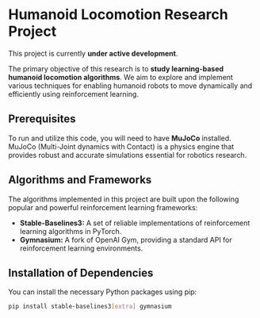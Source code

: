 # Humanoid Locomotion Research Project

This project is currently **under active development**.

The primary objective of this research is to **study learning-based humanoid locomotion algorithms**. We aim to explore and implement various techniques for enabling humanoid robots to move dynamically and efficiently using reinforcement learning.

## Prerequisites

To run and utilize this code, you will need to have **MuJoCo** installed. MuJoCo (Multi-Joint dynamics with Contact) is a physics engine that provides robust and accurate simulations essential for robotics research.

## Algorithms and Frameworks

The algorithms implemented in this project are built upon the following popular and powerful reinforcement learning frameworks:

* **Stable-Baselines3:** A set of reliable implementations of reinforcement learning algorithms in PyTorch.
* **Gymnasium:** A fork of OpenAI Gym, providing a standard API for reinforcement learning environments.

## Installation of Dependencies

You can install the necessary Python packages using pip:

```bash
pip install stable-baselines3[extra] gymnasium
